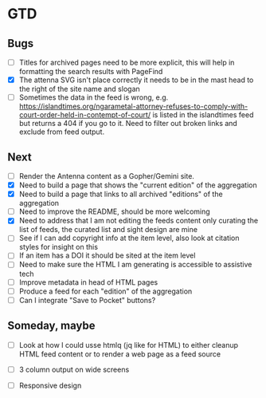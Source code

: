 
# GTD

## Bugs

- [ ] Titles for archived pages need to be more explicit, this will help in formatting the search results with PageFind
- [x] The attenna SVG isn't place correctly it needs to be in the mast head to the right of the site name and slogan
- [ ] Sometimes the data in the feed is wrong, e.g. https://islandtimes.org/ngarametal-attorney-refuses-to-comply-with-court-order-held-in-contempt-of-court/ is listed in the islandtimes feed but returns a 404 if you go to it.  Need to filter out broken links and exclude from feed output.

## Next

- [ ] Render the Antenna content as a Gopher/Gemini site.
- [x] Need to build a page that shows the "current edition" of the aggregation
- [x] Need to build a page that links to all archived "editions" of the aggregation
- [ ] Need to improve the README, should be more welcoming
- [x] Need to address that I am not editing the feeds content only curating the list of feeds, the curated list and sight design are mine
- [ ] See if I can add copyright info at the item level, also look at citation styles for insight on this
- [ ] If an item has a DOI it should be sited at the item level
- [ ] Need to make sure the HTML I am generating is accessible to assistive tech
- [ ] Improve metadata in head of HTML pages
- [ ] Produce a feed for each "edition" of the aggregation
- [ ] Can I integrate "Save to Pocket" buttons?

## Someday, maybe

- [ ] Look at how I could usse htmlq (jq like for HTML) to either cleanup HTML feed content or to render a web page as a feed source
- [ ] 3 column output on wide screens
- [ ] Responsive design


